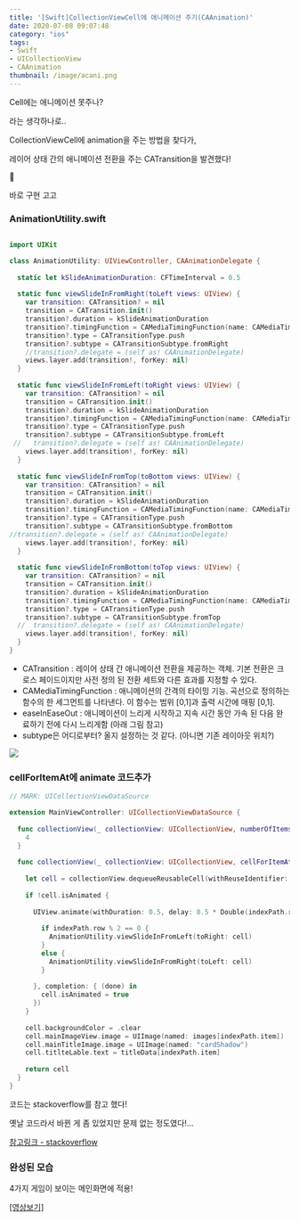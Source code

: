```yaml
---
title: '[Swift]CollectionViewCell에 애니메이션 주기(CAAnimation)'
date: 2020-07-08 09:07:48
category: "ios"
tags:
- Swift
- UICollectionView
- CAAnimation
thumbnail: /image/acani.png
---
```


Cell에는 애니메이션 못주나?

라는 생각하나로..

CollectionViewCell에 animation을 주는 방법을 찾다가, 

레이어 상태 간의 애니메이션 전환을 주는 CATransition을 발견했다! 

🥺

바로 구현 고고 

### AnimationUtility.swift

```swift

import UIKit

class AnimationUtility: UIViewController, CAAnimationDelegate {
  
  static let kSlideAnimationDuration: CFTimeInterval = 0.5
  
  static func viewSlideInFromRight(toLeft views: UIView) {
    var transition: CATransition? = nil
    transition = CATransition.init()
    transition?.duration = kSlideAnimationDuration
    transition?.timingFunction = CAMediaTimingFunction(name: CAMediaTimingFunctionName.easeInEaseOut)
    transition?.type = CATransitionType.push
    transition?.subtype = CATransitionSubtype.fromRight
    //transition?.delegate = (self as! CAAnimationDelegate)
    views.layer.add(transition!, forKey: nil)
  }
  
  static func viewSlideInFromLeft(toRight views: UIView) {
    var transition: CATransition? = nil
    transition = CATransition.init()
    transition?.duration = kSlideAnimationDuration
    transition?.timingFunction = CAMediaTimingFunction(name: CAMediaTimingFunctionName.easeInEaseOut)
    transition?.type = CATransitionType.push
    transition?.subtype = CATransitionSubtype.fromLeft
 //   transition?.delegate = (self as! CAAnimationDelegate)
    views.layer.add(transition!, forKey: nil)
  }
  
  static func viewSlideInFromTop(toBottom views: UIView) {
    var transition: CATransition? = nil
    transition = CATransition.init()
    transition?.duration = kSlideAnimationDuration
    transition?.timingFunction = CAMediaTimingFunction(name: CAMediaTimingFunctionName.easeInEaseOut)
    transition?.type = CATransitionType.push
    transition?.subtype = CATransitionSubtype.fromBottom
//transition?.delegate = (self as! CAAnimationDelegate)
    views.layer.add(transition!, forKey: nil)
  }
  
  static func viewSlideInFromBottom(toTop views: UIView) {
    var transition: CATransition? = nil
    transition = CATransition.init()
    transition?.duration = kSlideAnimationDuration
    transition?.timingFunction = CAMediaTimingFunction(name: CAMediaTimingFunctionName.easeInEaseOut)
    transition?.type = CATransitionType.push
    transition?.subtype = CATransitionSubtype.fromTop
  //  transition?.delegate = (self as! CAAnimationDelegate)
    views.layer.add(transition!, forKey: nil)
  }
}

```
- CATransition : 레이어 상태 간 애니메이션 전환을 제공하는 객체. 기본 전환은 크로스 페이드이지만 사전 정의 된 전환 세트와 다른 효과를 지정할 수 있다.
- CAMediaTimingFunction : 애니메이션의 간격의 타이밍 기능. 곡선으로 정의하는 함수의 한 세그먼트를 나타낸다. 이 함수는 범위 [0,1]과 출력 시간에 매핑 [0,1].
- easeInEaseOut :  애니메이션이 느리게 시작하고 지속 시간 동안 가속 된 다음 완료하기 전에 다시 느리게함 (아래 그림 참고)
- subtype은 어디로부터? 올지 설정하는 것 같다. (아니면 기존 레이아웃 위치?)


![](/image/easeInEaseOut.png)



### cellForItemAt에 animate 코드추가

```swift
// MARK: UICollectionViewDataSource

extension MainViewController: UICollectionViewDataSource {
  
  func collectionView(_ collectionView: UICollectionView, numberOfItemsInSection section: Int) -> Int {
    4
  }
  
  func collectionView(_ collectionView: UICollectionView, cellForItemAt indexPath: IndexPath) -> UICollectionViewCell {
        
    let cell = collectionView.dequeueReusableCell(withReuseIdentifier: "CollectionCell", for: indexPath) as! MainCollectionViewCell
    
    if !cell.isAnimated {
      
      UIView.animate(withDuration: 0.5, delay: 0.5 * Double(indexPath.row), usingSpringWithDamping: 1, initialSpringVelocity: 0.5, options: indexPath.row % 2 == 0 ? .transitionFlipFromLeft : .transitionFlipFromRight, animations: {
        
        if indexPath.row % 2 == 0 {
          AnimationUtility.viewSlideInFromLeft(toRight: cell)
        }
        else {
          AnimationUtility.viewSlideInFromRight(toLeft: cell)
        }
        
      }, completion: { (done) in
        cell.isAnimated = true
      })
    }
    
    cell.backgroundColor = .clear
    cell.mainImageView.image = UIImage(named: images[indexPath.item])
    cell.mainTitleImage.image = UIImage(named: "cardShadow")
    cell.titlteLable.text = titleData[indexPath.item]
    
    return cell
  }
}
```

코드는 stackoverflow를 참고 했다! 

옛날 코드라서 바뀐 게 좀 있었지만 문제 없는 정도였다!... 

[참고링크 - stackoverflow](https://stackoverflow.com/questions/49387620/animate-collection-view-cells)


### 완성된 모습 


4가지 게임이 보이는 메인화면에 적용! 

[[영상보기]](https://www.youtube.com/watch?v=f2uHaIQeQYw&lc=UgzvZkYN3GBFMesltn94AaABAg)





